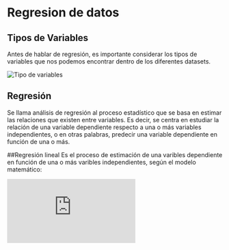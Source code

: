 # Regresion de datos

## Tipos de Variables
Antes de hablar de regresión, es importante considerar los tipos de variables que nos podemos encontrar dentro de los diferentes datasets.

![Tipo de variables](https://user-images.githubusercontent.com/57780789/125316421-0498f300-e330-11eb-90fe-387ae4060c17.png)

## Regresión
Se llama análisis de regresión al proceso estadístico que se basa en estimar las relaciones que existen entre variables. Es decir, se centra en estudiar la relación de una variable dependiente respecto a una o más variables independientes, o en otras palabras, predecir una variable dependiente en función de una o más. 

##Regresión lineal
Es el proceso de estimación de una varibles dependiente en función de una o más varibles independientes, según el modelo matemático:

![Modelo lineal](https://latex.codecogs.com/gif.latex?%5Cdpi%7B100%7D%20%5Cbg_white%20%5Clarge%20y%3Db_0%20&plus;%20b_1%20%5Ccdot%20x_1%20&plus;%20b_2%20%5Ccdot%20x_2%20&plus;%20%5Ccdots%20&plus;%20b_n%20%5Ccdot%20x_n)
